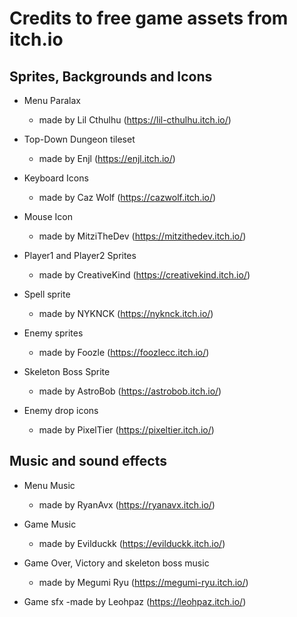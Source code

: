 # Credits to free game assets from itch.io

## Sprites, Backgrounds and Icons

* Menu Paralax 
    - made by Lil Cthulhu (https://lil-cthulhu.itch.io/)

* Top-Down Dungeon tileset
    - made by Enjl (https://enjl.itch.io/)

* Keyboard Icons
    - made by Caz Wolf (https://cazwolf.itch.io/)

* Mouse Icon
    - made by MitziTheDev (https://mitzithedev.itch.io/)

* Player1 and Player2 Sprites
    - made by CreativeKind (https://creativekind.itch.io/)

* Spell sprite
    - made by NYKNCK (https://nyknck.itch.io/)

* Enemy sprites
    - made by Foozle (https://foozlecc.itch.io/)

* Skeleton Boss Sprite
    - made by AstroBob (https://astrobob.itch.io/)

* Enemy drop icons
    - made by PixelTier (https://pixeltier.itch.io/)

## Music and sound effects

* Menu Music
    - made by RyanAvx (https://ryanavx.itch.io/)

* Game Music
    - made by Evilduckk (https://evilduckk.itch.io/)

* Game Over, Victory and skeleton boss music
    - made by Megumi Ryu (https://megumi-ryu.itch.io/)

* Game sfx
    -made by Leohpaz (https://leohpaz.itch.io/)